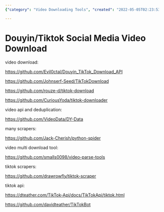 ```yaml
---
{"category": "Video Downloading Tools", "created": "2022-05-05T02:23:53.000Z", "date": "2022-05-05 02:23:53", "description": "This article discusses various resources and tools available for downloading TikTok videos, such as APIs, scrapers, deduplication tools, and multi-download utilities. These comments provide valuable information for anyone looking to download TikTok videos efficiently.", "modified": "2022-08-18T14:44:53.232Z", "tags": ["douyin", "information gathering", "scraping", "tiktok", "video scraping", "video source"], "title": "Douyin or Tiktok Social Media Video Download"}

---
```


# Douyin/Tiktok Social Media Video Download

video download:

https://github.com/Evil0ctal/Douyin_TikTok_Download_API

https://github.com/Johnserf-Seed/TikTokDownload

https://github.com/rouze-d/tiktok-download

https://github.com/CuriousYoda/tiktok-downloader

video api and deduplication:

https://github.com/VideoData/DY-Data

many scrapers:

https://github.com/Jack-Cherish/python-spider

video multi download tool:

https://github.com/smalls0098/video-parse-tools

tiktok scrapers:

https://github.com/drawrowfly/tiktok-scraper

tiktok api:

https://dteather.com/TikTok-Api/docs/TikTokApi/tiktok.html

https://github.com/davidteather/TikTokBot
